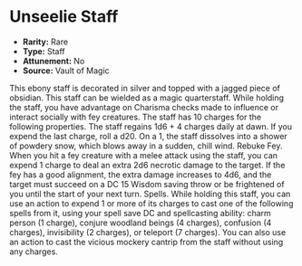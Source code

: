 # Unseelie Staff

- **Rarity:** Rare
- **Type:** Staff
- **Attunement:** No
- **Source:** Vault of Magic

This ebony staff is decorated in silver and topped with a jagged piece of obsidian. This staff can be wielded as a magic quarterstaff. While holding the staff, you have advantage on Charisma checks made to influence or interact socially with fey creatures. The staff has 10 charges for the following properties. The staff regains 1d6 + 4 charges daily at dawn. If you expend the last charge, roll a d20. On a 1, the staff dissolves into a shower of powdery snow, which blows away in a sudden, chill wind. Rebuke Fey. When you hit a fey creature with a melee attack using the staff, you can expend 1 charge to deal an extra 2d6 necrotic damage to the target. If the fey has a good alignment, the extra damage increases to 4d6, and the target must succeed on a DC 15 Wisdom saving throw or be frightened of you until the start of your next turn. Spells. While holding this staff, you can use an action to expend 1 or more of its charges to cast one of the following spells from it, using your spell save DC and spellcasting ability: charm person (1 charge), conjure woodland beings (4 charges), confusion (4 charges), invisibility (2 charges), or teleport (7 charges). You can also use an action to cast the vicious mockery cantrip from the staff without using any charges.
